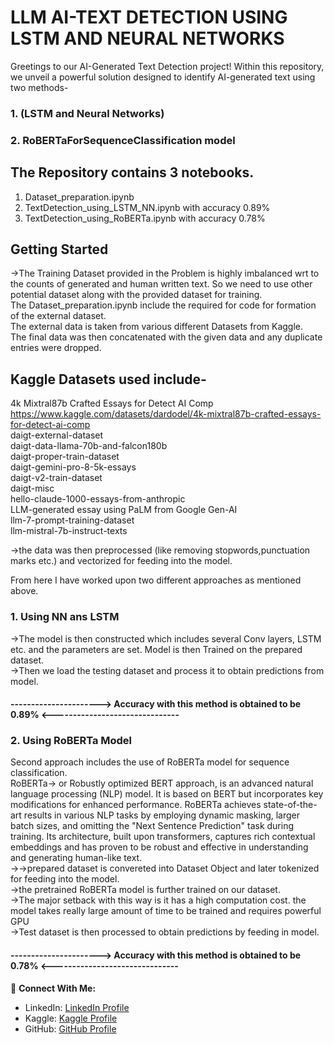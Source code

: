 # LLM AI-TEXT DETECTION USING LSTM AND NEURAL NETWORKS

Greetings to our AI-Generated Text Detection project! Within this repository, we unveil a powerful solution designed to identify AI-generated text using two methods-
### 1. (LSTM and Neural Networks) 
### 2. RoBERTaForSequenceClassification model

## The Repository contains 3 notebooks.
1. Dataset_preparation.ipynb
2. TextDetection_using_LSTM_NN.ipynb with accuracy 0.89%
3. TextDetection_using_RoBERTa.ipynb with accuracy 0.78%


## Getting Started

->The Training Dataset provided in the Problem is highly imbalanced wrt to the counts of generated and human written text. So we need to use other potential dataset along with the provided dataset for training.<br>
The Dataset_preparation.ipynb include the required for code for formation of the external dataset.<br>
The external data is taken from various different Datasets from Kaggle.<br>
The final data was then concatenated with the given data and any duplicate entries were dropped.<br>

## Kaggle Datasets used include-
4k Mixtral87b Crafted Essays for Detect AI Comp    https://www.kaggle.com/datasets/dardodel/4k-mixtral87b-crafted-essays-for-detect-ai-comp <br>
daigt-external-dataset <br>
daigt-data-llama-70b-and-falcon180b <br>
daigt-proper-train-dataset <br>
daigt-gemini-pro-8-5k-essays <br>
daigt-v2-train-dataset <br>
daigt-misc <br>
hello-claude-1000-essays-from-anthropic<br>
LLM-generated essay using PaLM from Google Gen-AI<br>
llm-7-prompt-training-dataset<br>
llm-mistral-7b-instruct-texts<br>

->the data was then preprocessed (like removing stopwords,punctuation marks etc.) and vectorized for feeding into the model. <br>

From here I have worked upon two different approaches as mentioned above.<br>
### 1. Using NN ans LSTM
->The model is then constructed which includes several Conv layers, LSTM etc. and the parameters are set. Model is then Trained on the prepared dataset.<br>
->Then we load the testing dataset and process it to obtain predictions from model.<br>

#### ----------------------> Accuracy with this method is obtained to be 0.89% <-------------------------------<br>


### 2. Using RoBERTa Model
Second approach includes the use of RoBERTa model for sequence classification.<br>
RoBERTa-> or Robustly optimized BERT approach, is an advanced natural language processing (NLP) model. It is based on BERT but incorporates key modifications for enhanced performance. RoBERTa achieves state-of-the-art results in various NLP tasks by employing dynamic masking, larger batch sizes, and omitting the "Next Sentence Prediction" task during training. Its architecture, built upon transformers, captures rich contextual embeddings and has proven to be robust and effective in understanding and generating human-like text.
<br>
->->prepared dataset is convereted into Dataset Object and later tokenized for feeding into the model.<br>
->the pretrained RoBERTa model is further trained on our dataset. <br>
->The major setback with this way is it has a high computation cost. the model takes really large amount of time to be trained and requires powerful GPU<br>
->Test dataset is then processed to obtain predictions by feeding in model.<br>
#### ----------------------> Accuracy with this method is obtained to be 0.78% <-------------------------------<br>

🚀 **Connect With Me:**
- LinkedIn: [LinkedIn Profile]( https://www.linkedin.com/in/krish-khadria-034401271/)
- Kaggle: [Kaggle Profile](https://www.kaggle.com/krishkhadria)
- GitHub: [GitHub Profile](https://github.com/krish-sky1ark/LLM-AI-Text-Detection/tree/main)


